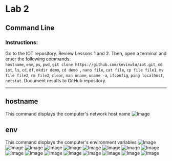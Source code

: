 # Lab 2
## Command Line 
### Instructions:
Go to the IOT repository. Review Lessons 1 and 2. Then, open a terminal and enter the following commands:</br>
`hostname`, 
`env`, 
`ps`, 
`pwd`, 
`git clone https://github.com/kevinwlu/iot.git`, 
`cd iot`, 
`ls`, 
`cd`, 
`df`, 
`mkdir demo`, 
`cd demo `, 
`nano file`, 
`cat file`, 
`cp file file1`, 
`mv file file2`, 
`rm file2`, 
`clear`, 
`man uname`, 
`uname -a`, 
`ifconfig`, 
`ping localhost`, 
`netstat`. 
Document results to GitHub repository.

---
## hostname
This command displays the computer's network host name
![Image](https://github.com/user-attachments/assets/d777f1d1-3a33-4e86-803e-8a1e75cba3b4)

## env
This command displays the computer's environment variables
![Image](https://github.com/user-attachments/assets/f84adf1c-85d5-4749-8512-502d95b512b6)
![Image](https://github.com/user-attachments/assets/bb90b61f-6da9-46f0-9f17-ba12e68c3020)
![Image](https://github.com/user-attachments/assets/1fa2e96f-39ed-40e8-bc5a-a8a2a5ebc086)
![Image](https://github.com/user-attachments/assets/87838ae4-ca98-48e5-85e2-0f76a1d01d12)
![Image](https://github.com/user-attachments/assets/1a767092-3f18-4306-903b-3731c53073b3)
![Image](https://github.com/user-attachments/assets/57c24745-ece3-4342-91be-420c9a7cd558)
![Image](https://github.com/user-attachments/assets/ea29c308-426d-403f-9e36-e1fcad1297c8)
![Image](https://github.com/user-attachments/assets/14732598-95f4-4e3e-b587-c0c7272afec3)
![Image](https://github.com/user-attachments/assets/b6a107d3-fca4-4e22-a438-8efe1c953db4)
![Image](https://github.com/user-attachments/assets/ff65a451-cc5f-4dff-b59c-9f85e7a4cea3)
![Image](https://github.com/user-attachments/assets/3a8e566d-1ab6-47ab-9b72-dddbb214412a)
![Image](https://github.com/user-attachments/assets/af1190c7-96a1-4592-b83c-773aa9728e85)
![Image](https://github.com/user-attachments/assets/327024ef-3a16-4e75-86fb-0d235e3a1114)
![Image](https://github.com/user-attachments/assets/0baf8497-e6a8-4c61-8e62-ad478678a53a)
![Image](https://github.com/user-attachments/assets/05c3566b-d2d6-4400-9dd1-f74f4995ea7e)
![Image](https://github.com/user-attachments/assets/c4095311-6ec3-4bb7-89eb-e87d4f053d29)
![Image](https://github.com/user-attachments/assets/64c18179-2a10-4af9-8f8f-0c6274d7de08)
